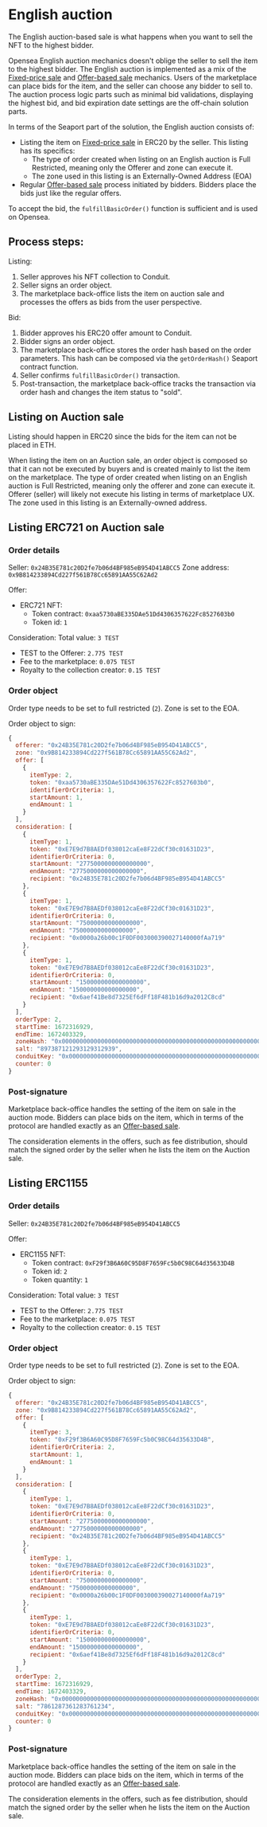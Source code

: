 # English auction

The English auction-based sale is what happens when you want to sell the NFT to the highest bidder.

Opensea English auction mechanics doesn't oblige the seller to sell the item to the highest bidder. The English auction is implemented as a mix of the [Fixed-price sale](4_Fixed-price_sale.md) and [Offer-based sale](5_Offer-based_sale.md) mechanics. Users of the marketplace can place bids for the item, and the seller can choose any bidder to sell to. The auction process logic parts such as minimal bid validations, displaying the highest bid, and bid expiration date settings are the off-chain solution parts.

In terms of the Seaport part of the solution, the English auction consists of:

-   Listing the item on [Fixed-price sale](4_Fixed-price_sale.md) in ERC20 by the seller. This listing has its specifics:
    -   The type of order created when listing on an English auction is Full Restricted, meaning only the Offerer and zone can execute it.
    -   The zone used in this listing is an Externally-Owned Address (EOA)
-   Regular [Offer-based sale](5_Offer-based_sale.md) process initiated by bidders. Bidders place the bids just like the regular offers.

To accept the bid, the `fulfillBasicOrder()` function is sufficient and is used on Opensea.

## Process steps:

Listing:

1.  Seller approves his NFT collection to Conduit.
2.  Seller signs an order object.
3.  The marketplace back-office lists the item on auction sale and processes the offers as bids from the user perspective.

Bid:

1.  Bidder approves his ERC20 offer amount to Conduit.
2.  Bidder signs an order object.
3.  The marketplace back-office stores the order hash based on the order parameters. This hash can be composed via the `getOrderHash()` Seaport contract function.
4.  Seller confirms `fulfillBasicOrder()` transaction.
5.  Post-transaction, the marketplace back-office tracks the transaction via order hash and changes the item status to "sold".

## Listing on Auction sale

Listing should happen in ERC20 since the bids for the item can not be placed in ETH.

When listing the item on an Auction sale, an order object is composed so that it can not be executed by buyers and is created mainly to list the item on the marketplace. The type of order created when listing on an English auction is Full Restricted, meaning only the offerer and zone can execute it. Offerer (seller) will likely not execute his listing in terms of marketplace UX. The zone used in this listing is an Externally-owned address.

## Listing ERC721 on Auction sale

### Order details

Seller: `0x24B35E781c20D2fe7b06d4BF985eB954D41ABCC5`
Zone address: `0x9B814233894Cd227f561B78Cc65891AA55C62Ad2`

Offer:

-   ERC721 NFT:
    -   Token contract: `0xaa5730aBE335DAe51Dd4306357622Fc8527603b0`
    -   Token id: `1`

Consideration:
Total value: `3 TEST`

-   TEST to the Offerer: `2.775 TEST`
-   Fee to the marketplace: `0.075 TEST`
-   Royalty to the collection creator: `0.15 TEST`

### Order object

Order type needs to be set to full restricted (`2`). Zone is set to the EOA.

Order object to sign:

```js
{
  offerer: "0x24B35E781c20D2fe7b06d4BF985eB954D41ABCC5",
  zone: "0x9B814233894Cd227f561B78Cc65891AA55C62Ad2",
  offer: [
    {
      itemType: 2,
      token: "0xaa5730aBE335DAe51Dd4306357622Fc8527603b0",
      identifierOrCriteria: 1,
      startAmount: 1,
      endAmount: 1
    }
  ],
  consideration: [
    {
      itemType: 1,
      token: "0xE7E9d7B8AEDf038012caEe8F22dCf30c01631D23",
      identifierOrCriteria: 0,
      startAmount: "2775000000000000000",
      endAmount: "2775000000000000000",
      recipient: "0x24B35E781c20D2fe7b06d4BF985eB954D41ABCC5"
    },
    {
      itemType: 1,
      token: "0xE7E9d7B8AEDf038012caEe8F22dCf30c01631D23",
      identifierOrCriteria: 0,
      startAmount: "75000000000000000",
      endAmount: "75000000000000000",
      recipient: "0x0000a26b00c1F0DF003000390027140000fAa719"
    },
    {
      itemType: 1,
      token: "0xE7E9d7B8AEDf038012caEe8F22dCf30c01631D23",
      identifierOrCriteria: 0,
      startAmount: "150000000000000000",
      endAmount: "150000000000000000",
      recipient: "0x6aef41Be8d7325Ef6dFf18F481b16d9a2012C8cd"
    }
  ],
  orderType: 2,
  startTime: 1672316929,
  endTime: 1672403329,
  zoneHash: "0x0000000000000000000000000000000000000000000000000000000000000000",
  salt: "897387121293129312939",
  conduitKey: "0x0000000000000000000000000000000000000000000000000000000000000000",
  counter: 0
}
```

### Post-signature

Marketplace back-office handles the setting of the item on sale in the auction mode. Bidders can place bids on the item, which in terms of the protocol are handled exactly as an [Offer-based sale](5_Offer-based_sale.md).

The consideration elements in the offers, such as fee distribution, should match the signed order by the seller when he lists the item on the Auction sale.

## Listing ERC1155

### Order details

Seller: `0x24B35E781c20D2fe7b06d4BF985eB954D41ABCC5`

Offer:

-   ERC1155 NFT:
    -   Token contract: `0xF29f3B6A60C95D8F7659Fc5b0C98C64d35633D4B`
    -   Token id: `2`
    -   Token quantity: `1`

Consideration:
Total value: `3 TEST`

-   TEST to the Offerer: `2.775 TEST`
-   Fee to the marketplace: `0.075 TEST`
-   Royalty to the collection creator: `0.15 TEST`

### Order object

Order type needs to be set to full restricted (`2`). Zone is set to the EOA.

Order object to sign:

```js
{
  offerer: "0x24B35E781c20D2fe7b06d4BF985eB954D41ABCC5",
  zone: "0x9B814233894Cd227f561B78Cc65891AA55C62Ad2",
  offer: [
    {
      itemType: 3,
      token: "0xF29f3B6A60C95D8F7659Fc5b0C98C64d35633D4B",
      identifierOrCriteria: 2,
      startAmount: 1,
      endAmount: 1
    }
  ],
  consideration: [
    {
      itemType: 1,
      token: "0xE7E9d7B8AEDf038012caEe8F22dCf30c01631D23",
      identifierOrCriteria: 0,
      startAmount: "2775000000000000000",
      endAmount: "2775000000000000000",
      recipient: "0x24B35E781c20D2fe7b06d4BF985eB954D41ABCC5"
    },
    {
      itemType: 1,
      token: "0xE7E9d7B8AEDf038012caEe8F22dCf30c01631D23",
      identifierOrCriteria: 0,
      startAmount: "75000000000000000",
      endAmount: "75000000000000000",
      recipient: "0x0000a26b00c1F0DF003000390027140000fAa719"
    },
    {
      itemType: 1,
      token: "0xE7E9d7B8AEDf038012caEe8F22dCf30c01631D23",
      identifierOrCriteria: 0,
      startAmount: "150000000000000000",
      endAmount: "150000000000000000",
      recipient: "0x6aef41Be8d7325Ef6dFf18F481b16d9a2012C8cd"
    }
  ],
  orderType: 2,
  startTime: 1672316929,
  endTime: 1672403329,
  zoneHash: "0x0000000000000000000000000000000000000000000000000000000000000000",
  salt: "7861287361283761234",
  conduitKey: "0x0000000000000000000000000000000000000000000000000000000000000000",
  counter: 0
}
```

### Post-signature

Marketplace back-office handles the setting of the item on sale in the auction mode. Bidders can place bids on the item, which in terms of the protocol are handled exactly as an [Offer-based sale](5_Offer-based_sale.md).

The consideration elements in the offers, such as fee distribution, should match the signed order by the seller when he lists the item on the Auction sale.